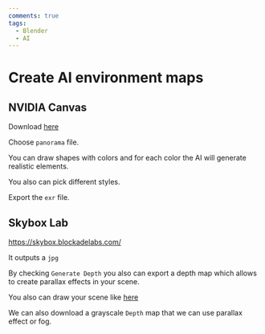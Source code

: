 ```yaml
---
comments: true
tags:
  - Blender
  - AI
---
```


# Create AI environment maps

## NVIDIA Canvas

Download [here](https://www.nvidia.com/en-us/studio/canvas/)

Choose `panorama` file.

You can draw shapes with colors and for each color the AI will generate realistic elements.

You also can pick different styles.

Export the `exr` file.

## Skybox Lab

https://skybox.blockadelabs.com/

It outputs a `jpg`

By checking `Generate Depth` you also can export a depth map which allows to create parallax effects in your scene.

You also can draw your scene like [here](https://x.com/BlockadeLabs/status/1659263006415659008)

We can also download a grayscale `Depth` map that we can use parallax effect or fog.
